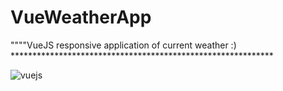 # VueWeatherApp
""""VueJS responsive application of  current weather :)
                                                          ************************************************************



![vuejs](https://user-images.githubusercontent.com/43494970/164227044-0a6f2df0-c581-4fcf-a748-771c09baeae9.png)
